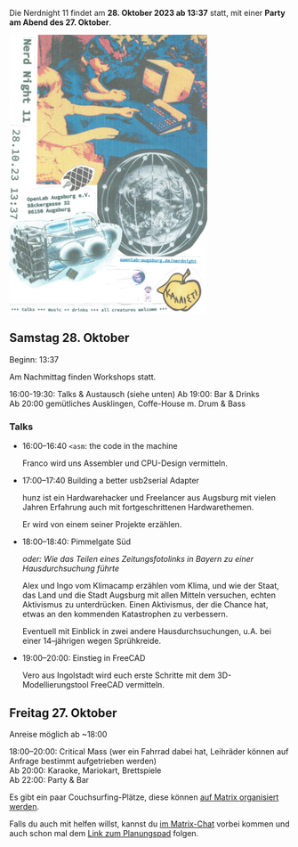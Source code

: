 Die Nerdnight 11 findet am **28. Oktober 2023 ab 13:37** statt, mit einer **Party am Abend des 27. Oktober**.

<img
  src="nerdnight_scan.jpg"
  height=500
	alt="flyer mit daten (weniger als auf dieser seite)"
	title="flyer mit daten (weniger als auf dieser seite)"
/>

## Samstag 28. Oktober

Beginn: 13:37

Am Nachmittag finden Workshops statt.

16:00-19:30: Talks & Austausch (siehe unten)
Ab 19:00: Bar & Drinks \
Ab 20:00 gemütliches Ausklingen, Coffe-House m. Drum & Bass

### Talks

* 16:00–16:40 `<asm`: the code in the machine

  Franco wird uns Assembler und CPU-Design vermitteln.

* 17:00–17:40 Building a better usb2serial Adapter

  hunz ist ein Hardwarehacker und Freelancer aus Augsburg mit vielen Jahren Erfahrung auch mit fortgeschrittenen Hardwarethemen.
	
	Er wird von einem seiner Projekte erzählen.

* 18:00–18:40: Pimmelgate Süd

  *oder: Wie das Teilen eines Zeitungsfotolinks in Bayern zu einer Hausdurchsuchung führte*

  Alex und Ingo vom Klimacamp erzählen vom Klima, und wie der Staat, das Land und die Stadt Augsburg mit allen Mitteln versuchen, echten Aktivismus zu unterdrücken. Einen Aktivismus, der die Chance hat, etwas an den kommenden Katastrophen zu verbessern.

  Eventuell mit Einblick in zwei andere Hausdurchsuchungen, u.A. bei einer 14–jährigen wegen Sprühkreide.

* 19:00–20:00: Einstieg in FreeCAD

  Vero aus Ingolstadt wird euch erste Schritte mit dem 3D-Modellierungstool FreeCAD vermitteln.

## Freitag 27. Oktober

Anreise möglich ab ~18:00

18:00–20:00: Critical Mass (wer ein Fahrrad dabei hat, Leihräder können auf Anfrage bestimmt aufgetrieben werden) \
Ab 20:00: Karaoke, Mariokart, Brettspiele \
Ab 22:00: Party & Bar

Es gibt ein paar Couchsurfing-Plätze, diese können [auf Matrix organisiert werden](https://www.openlab-augsburg.de/nerdnight-matrix).

Falls du auch mit helfen willst, kannst du [im Matrix-Chat](https://www.openlab-augsburg.de/nerdnight-matrix) vorbei kommen und auch schon mal dem [Link zum Planungspad](https://ola.lol/code/#/2/code/edit/lYaUTNcPgsVMCh8h7bSUs-yF/) folgen.

